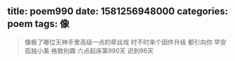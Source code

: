 title: poem990
date: 1581256948000
categories: poem
tags: 像
---
> 像极了哪位天神手里高级一点的牵丝戏
时不时来个固件升级
都引向你
早安
孤独小美
格致别趣
六点起床第990天 迟到96天